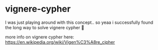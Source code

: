 # vignere-cypher
I was just playing around with this concept..
so yeaa i successfully found the long way to solve vignere cypher 🤡  

  
  more info on vignere cypher here: https://en.wikipedia.org/wiki/Vigen%C3%A8re_cipher
